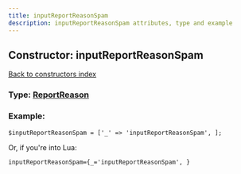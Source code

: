 ```yaml
---
title: inputReportReasonSpam
description: inputReportReasonSpam attributes, type and example
---
```

## Constructor: inputReportReasonSpam  
[Back to constructors index](index.md)






### Type: [ReportReason](../types/ReportReason.md)


### Example:

```
$inputReportReasonSpam = ['_' => 'inputReportReasonSpam', ];
```  

Or, if you're into Lua:  


```
inputReportReasonSpam={_='inputReportReasonSpam', }

```


